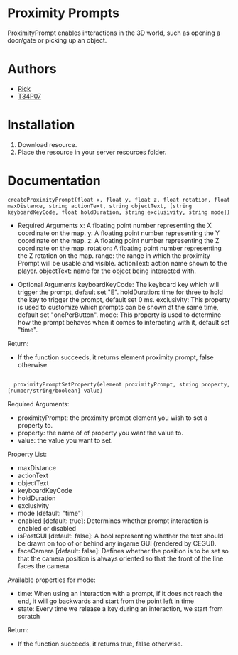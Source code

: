 
# Proximity Prompts
ProximityPrompt enables interactions in the 3D world, such as opening a door/gate or picking up an object.

# Authors
- [Rick](https://github.com/httpRick)
- [T34P07](https://github.com/T34P07)

# Installation
1. Download resource.
2. Place the resource in your server resources folder.

# Documentation

    createProximityPrompt(float x, float y, float z, float rotation, float maxDistance, string actionText, string objectText, [string keyboardKeyCode, float holdDuration, string exclusivity, string mode])

- Required Arguments
x: A floating point number representing the X coordinate on the map.
y: A floating point number representing the Y coordinate on the map.
z: A floating point number representing the Z coordinate on the map.
rotation: A floating point number representing the Z rotation on the map.
range: the range in which the proximity Prompt will be usable and visible.
actionText: action name shown to the player.
objectText: name for the object being interacted with.

- Optional Arguments
keyboardKeyCode: The keyboard key which will trigger the prompt, default set "E".
holdDuration: time for three to hold the key to trigger the prompt, default set 0 ms.
exclusivity: This property is used to customize which prompts can be shown at the same time, default set "onePerButton".
mode: This property is used to determine how the prompt behaves when it comes to interacting with it, default set "time".

Return:
- If the function succeeds, it returns element proximity prompt, false otherwise.
##
      proximityPromptSetProperty(element proximityPrompt, string property, [number/string/boolean] value)

Required Arguments:
- proximityPrompt: the proximity prompt element you wish to set a property to.
- property: the name of of property you want the value to.
- value: the value you want to set.

Property List:
- maxDistance
- actionText
- objectText
- keyboardKeyCode
- holdDuration
- exclusivity
- mode [default: "time"]
- enabled [default: true]: Determines whether prompt interaction is enabled or disabled
- isPostGUI [default: false]: A bool representing whether the text should be drawn on top of or behind any ingame GUI (rendered by CEGUI).
- faceCamera [default: false]: Defines whether the position is to be set so that the camera position is always oriented so that the front of the line faces the camera.

Available properties for mode:
- time: When using an interaction with a prompt, if it does not reach the end, it will go backwards and start from the point left in time
- state: Every time we release a key during an interaction, we start from scratch

Return:
- If the function succeeds, it returns true, false otherwise.
